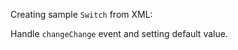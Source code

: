Creating sample `Switch` from XML:
<snippet id='switch-binding-xml'/>

Handle `changeChange` event and setting default value. 
<snippet id='switch-event-handle-code'/>